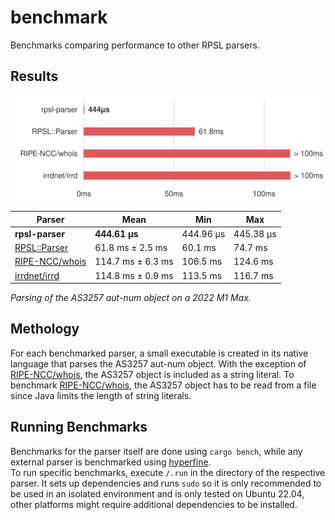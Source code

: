 # benchmark

Benchmarks comparing performance to other RPSL parsers.

## Results

![graph](graph.svg)

| Parser           | Mean              | Min       | Max       |
| ---------------- | ----------------- | --------- | --------- |
| **rpsl-parser**  | **444.61 µs**     | 444.96 µs | 445.38 µs |
| [RPSL::Parser]   | 61.8 ms ± 2.5 ms  | 60.1 ms   | 74.7 ms   |
| [RIPE-NCC/whois] | 114.7 ms ± 6.3 ms | 106.5 ms  | 124.6 ms  |
| [irrdnet/irrd]   | 114.8 ms ± 0.9 ms | 113.5 ms  | 116.7 ms  |

_Parsing of the AS3257 aut-num object on a 2022 M1 Max._

## Methology

For each benchmarked parser, a small executable is created in its native language that parses the AS3257 aut-num object.
With the exception of [RIPE-NCC/whois], the AS3257 object is included as a string literal. To benchmark [RIPE-NCC/whois], the AS3257 object has to be read from a file since Java limits the length of string literals.

## Running Benchmarks

Benchmarks for the parser itself are done using `cargo bench`, while any external parser is benchmarked using [hyperfine].\
To run specific benchmarks, execute `/.run` in the directory of the respective parser.
It sets up dependencies and runs `sudo` so it is only recommended to be used in an isolated environment and is only tested on Ubuntu 22.04, other platforms might require additional dependencies to be installed.

[RPSL::Parser]: https://metacpan.org/pod/RPSL::Parser
[irrdnet/irrd]: https://github.com/irrdnet/irrd
[RIPE-NCC/whois]: https://github.com/RIPE-NCC/whois
[hyperfine]: https://github.com/sharkdp/hyperfine
